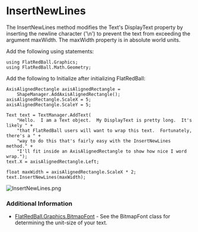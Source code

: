 # InsertNewLines

The InsertNewLines method modifies the Text's DisplayText property by inserting the newline character ('\n') to prevent the text from exceeding the argument maxWidth. The maxWidth property is in absolute world units.

Add the following using statements:

```
using FlatRedBall.Graphics;
using FlatRedBall.Math.Geometry;
```

Add the following to Initialize after initializing FlatRedBall:

```
AxisAlignedRectangle axisAlignedRectangle =
    ShapeManager.AddAxisAlignedRectangle();
axisAlignedRectangle.ScaleX = 5;
axisAlignedRectangle.ScaleY = 5;

Text text = TextManager.AddText(
    "Hello.  I am a Text object.  My DisplayText is pretty long.  It's likely " +
    "that FlatRedBall users will want to wrap this text.  Fortunately, there's a " +
    "way to do this that's fairly easy with the InsertNewLines method." +
    "I'll fit inside an AxisAlignedRectangle to show how nice I word wrap.");
text.X = axisAlignedRectangle.Left;

float maxWidth = axisAlignedRectangle.ScaleX * 2;
text.InsertNewLines(maxWidth);
```

![InsertNewLines.png](../../../../.gitbook/assets/migrated\_media-InsertNewLines.png)

### Additional Information

* [FlatRedBall.Graphics.BitmapFont](../../../../frb/docs/index.php) - See the BitmapFont class for determining the unit-size of your text.
